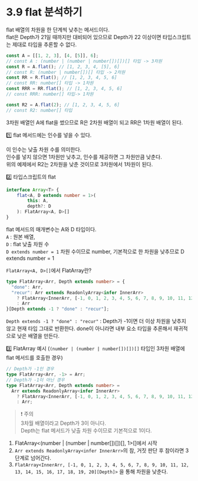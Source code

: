 # 3.9 flat 분석하기

flat 배열의 차원을 한 단계씩 낮추는 메서드이다.<br>
flat은 Depth가 21일 때까지만 대비되어 있으므로 Depth가 22 이상이면 타입스크립트는 제대로 타입을 추론할 수 없다.
```ts
const A = [[1, 2, 3], [4, [5]], 6];
// const A : (number | (number | number[])[])[] 타입 -> 3차원
const R = A.flat(); // [1, 2, 3, 4, [5], 6]
// const R: (number | number[])[] 타입 -> 2차원
const RR = R.flat(); // [1, 2, 3, 4, 5, 6]
// const RR: number[] 타입 -> 1차원
const RRR = RR.flat(); // [1, 2, 3, 4, 5, 6]
// const RRR: number[] 타입-> 1차원

const R2 = A.flat(2); // [1, 2, 3, 4, 5, 6]
// const R2: number[] 타입
```
3차원 배열인 A에 flat을 썼으므로 R은 2차원 배열이 되고 RR은 1차원 배열이 된다.

1️⃣ flat 메서드에는 인수를 넣을 수 있다.

이 인수는 낮출 차원 수를 의미한다.<br> 인수를 넣지 않으면 1차원만 낮추고, 인수를 제공하면 그 차원만큼 낮춘다.<br>
위의 예제에서 R2는 2차원을 낮춘 것이므로 3차원에서 1차원이 된다.

2️⃣ 타입스크립트의 flat
```ts
interface Array<T> {
	flat<A, D extends number = 1>(
		this: A,
		depth?: D
	): FlatArray<A, D>[]
}
```

flat 메서드의 매개변수는 A와 D 타입이다.
<br>`A` : 원본 배열, <br>`D` : flat 낮출 차원 수 <br>`D extends number = 1` 차원 수이므로 number, 기본적으로 한 차원을 낮추므로 D extends number = 1

`FlatArray<A, D>[]`에서 FlatArray란?

```ts
type FlatArray<Arr, Depth extends number> = {
  "done": Arr,
  "recur": Arr extends ReadonlyArray<infer InnerArr>
    ? FlatArray<InnerArr, [-1, 0, 1, 2, 3, 4, 5, 6, 7, 8, 9, 10, 11, 12, 13, 14, 15, 16, 17, 18, 19, 20][Depth]>
    : Arr
}[Depth extends -1 ? "done" : "recur"];
```
`Depth extends -1 ? "done" : "recur"` : Depth가 -1이면 더 이상 차원을 낮추지 않고 현재 타입 그대로 반환한다. done이 아니라면 내부 요소 타입을 추론해서 재귀적으로 낮은 배열을 만든다.

3️⃣ FlatArray 예시 (`(number | (number | number[])[])[]` 타입인 3차원 배열에 flat 메서드를 호출한 경우)

```ts
// Depth가 -1인 경우
type FlatArray<Arr, -1> = Arr;
// Depth가 -1이 아닌 경우
type FlatArray<Arr, Depth extends number> =
  Arr extends ReadonlyArray<infer InnerArr>
    ? FlatArray<InnerArr, [-1, 0, 1, 2, 3, 4, 5, 6, 7, 8, 9, 10, 11, 12, 13, 14, 15, 16, 17, 18, 19, 20][Depth]>
    : Arr;
```
>❗️ 주의 <br>
> 3차월 배열이라고 Depth가 3이 아니다.<br>
> Depth는 flat 메서드가 낮출 차원 수이므로 기본적으로 1이다. 

1. FlatArray<(number | (number | number[])[])[], 1>[]에서 시작
2. `Arr extends ReadonlyArray<infer InnerArr>`의 참, 거짓 판단 후 참이라면 3단계로 넘어간다.
3. `FlatArray<InnerArr, [-1, 0, 1, 2, 3, 4, 5, 6, 7, 8, 9, 10, 11, 12, 13, 14, 15, 16, 17, 18, 19, 20][Depth]>` 을 통해 차원을 낮춘다.